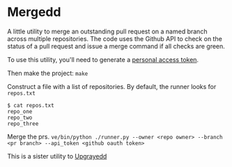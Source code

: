 # Mergedd

A little utility to merge an outstanding pull request on a named branch across multiple repositories. The code uses the Github API to check on the status of a pull request and issue a merge command if all checks are green.

To use this utility, you'll need to generate a [personal access token](https://github.com/settings/tokens).

Then make the project:
`make`

Construct a file with a list of repositories. By default, the runner looks for `repos.txt`
```
$ cat repos.txt
repo_one
repo_two
repo_three
```

Merge the prs.
`ve/bin/python ./runner.py --owner <repo owner> --branch <pr branch> --api_token <github oauth token>`

This is a sister utility to [Upgrayedd](https://github.com/ccnmtl/upgrayedd)
